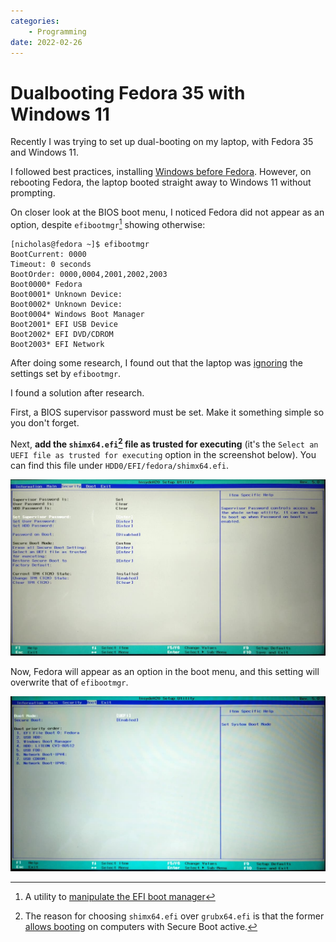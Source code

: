 ```yaml
---
categories:
    - Programming
date: 2022-02-26
---
```


# Dualbooting Fedora 35 with Windows 11

Recently I was trying to set up dual-booting on my laptop, with Fedora 35 and Windows 11.

I followed best practices, installing [Windows before Fedora][windows-before-linux]. However, on rebooting Fedora, the laptop booted straight away to Windows 11 without prompting.

On closer look at the BIOS boot menu, I noticed Fedora did not appear as an option, despite `efibootmgr`[^efibootmgr] showing otherwise:

```
[nicholas@fedora ~]$ efibootmgr
BootCurrent: 0000
Timeout: 0 seconds
BootOrder: 0000,0004,2001,2002,2003
Boot0000* Fedora
Boot0001* Unknown Device:
Boot0002* Unknown Device:
Boot0004* Windows Boot Manager
Boot2001* EFI USB Device
Boot2002* EFI DVD/CDROM
Boot2003* EFI Network
```

After doing some research, I found out that the laptop was [ignoring][efibootmgr-ignored] the settings set by `efibootmgr`.

I found a solution after research.

First, a BIOS supervisor password must be set. Make it something simple so you don't forget.

Next, **add the `shimx64.efi`[^shimx64] file as trusted for executing** (it's the `Select an UEFI file as trusted for executing` option in the screenshot below). You can find this file under `HDD0/EFI/fedora/shimx64.efi`.

![](../../static/images/2022-02-26/security.jpg)

Now, Fedora will appear as an option in the boot menu, and this setting will overwrite that of `efibootmgr`.

![](../../static/images/2022-02-26/boot.jpg)

[^efibootmgr]: A utility to [manipulate the EFI boot manager](https://linux.die.net/man/8/efibootmgr)
[^shimx64]: The reason for choosing `shimx64.efi` over `grubx64.efi` is that the former [allows booting](https://askubuntu.com/questions/342365/what-is-the-difference-between-grubx64-and-shimx64) on computers with Secure Boot active.

[windows-before-linux]: https://wiki.archlinux.org/title/Dual_boot_with_Windows#Installation
[efibootmgr-ignored]: https://github.com/rhboot/efibootmgr/issues/19
